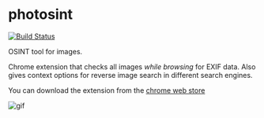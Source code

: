 # photosint

[![Build Status](https://travis-ci.com/Haris87/photosint.svg?branch=master)](https://travis-ci.com/Haris87/photosint)

OSINT tool for images.

Chrome extension that checks all images _while browsing_ for EXIF data. Also gives context options for reverse image search in different search engines.

You can download the extension from the [chrome web store](https://chrome.google.com/webstore/detail/photosint/gonhdjmkgfkokhkflfhkbiagbmoolhcd)

![gif](https://i.imgur.com/CLOzWm8.gif)
